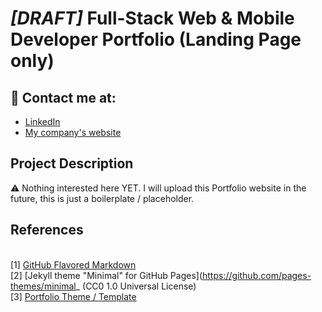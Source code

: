 # _[DRAFT]_ Full-Stack Web & Mobile Developer Portfolio (Landing Page only)

## 📧 Contact me at:

- [LinkedIn](http://linkedin.com/in/algife/)
- [My company's website](https://cookingstartups.com/)

## Project Description

⚠️ Nothing interested here YET. I will upload this Portfolio website in the future, this is just a boilerplate / placeholder.

<!-- <img src="images/demo.gif?raw=true"/> -->

## References

<br>[1] [GitHub Flavored Markdown](https://guides.github.com/features/mastering-markdown/)
<br>[2] [Jekyll theme "Minimal" for GitHub Pages](https://github.com/pages-themes/minimal_ (CC0 1.0 Universal License)
<br>[3] [Portfolio Theme / Template](https://github.com/evanca/quick-portfolio)
